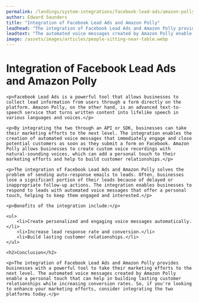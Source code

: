 ```yaml
---
permalink: /landings/system-integrations/facebook-lead-ads/amazon-polly
author: Edward Saunders
title: "Integration of Facebook Lead Ads and Amazon Polly"
leadhead: "The integration of Facebook Lead Ads and Amazon Polly provides businesses with a powerful tool to take their marketing efforts to the next level"
leadtext: "The automated voice messages created by Amazon Polly enable a personal touch that can help in building lasting customer relationships while increasing conversion rates. So, if you're looking to enhance your marketing efforts, consider integrating the two platforms today."
image: /assets/images/articles/people-sitting-near-table.webp
---
```

<div class="arttext">	<h1>Integration of Facebook Lead Ads and Amazon Polly</h1>

	<p>Facebook Lead Ads is a powerful tool that allows businesses to collect lead information from users through a form directly on the platform. Amazon Polly, on the other hand, is an advanced text-to-speech service that turns written content into lifelike speech in various languages and voices.</p>

	<p>By integrating the two through an API or SDK, businesses can take their marketing efforts to the next level. The integration enables the creation of automated voice messages that immediately engage and close potential customers as soon as they submit a form on Facebook. Amazon Polly allows businesses to create custom voice recordings with natural-sounding voices, which can add a personal touch to their marketing efforts and help to build customer relationships.</p>

	<p>The integration of Facebook Lead Ads and Amazon Polly solves the problem of sending auto-response emails to leads. Often, businesses lose a significant portion of their leads because of delayed or inappropriate follow-up actions. The integration enables businesses to respond to leads with automated voice messages that offer a personal touch, helping to keep them engaged and interested.</p>

	<p>Benefits of the integration include:</p>

	<ul>
		<li>Create personalized and engaging voice messages automatically.</li>
		<li>Increase lead response rate and conversion.</li>
		<li>Build lasting customer relationships.</li>
	</ul>

	<h2>Conclusion</h2>

	<p>The integration of Facebook Lead Ads and Amazon Polly provides businesses with a powerful tool to take their marketing efforts to the next level. The automated voice messages created by Amazon Polly enable a personal touch that can help in building lasting customer relationships while increasing conversion rates. So, if you're looking to enhance your marketing efforts, consider integrating the two platforms today.</p>

</div>